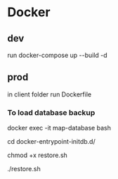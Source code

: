 # Docker

## dev

run docker-compose up --build -d

## prod

in client folder run Dockerfile

### To load database backup

docker exec -it map-database bash

cd docker-entrypoint-initdb.d/

chmod +x restore.sh

./restore.sh
